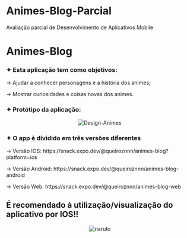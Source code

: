 # Animes-Blog-Parcial
Avaliação parcial de Desenvolvimento de Aplicativos Mobile
<h1>Animes-Blog</h1>
<h3>✦ Esta aplicação tem como objetivos:</h3>
<p>-> Ajudar a conhecer personagens e a história dos animes;</p>
<p>-> Mostrar curiosidades e coisas novas dos animes.</p>

<h3>✦ Protótipo da aplicação:</h3>
<div align="center">
  
  ![Design-Animes](https://github.com/samuelqueiroz21/Animes-Blog-Parcial/assets/128627088/60ddce5b-e0bf-4b65-8c0f-7268b45ebf10)
  
</div>

<h3>✦ O app é dividido em três versões diferentes</h3>
<p>-> Versão IOS: https://snack.expo.dev/@queiroznnn/animes-blog?platform=ios</p>
<p>-> Versão Android: https://snack.expo.dev/@queiroznnn/animes-blog-android</p>
<p>-> Versão Web: https://snack.expo.dev/@queiroznnn/animes-blog-web</p>

<h2> É recomendado à utilização/visualização do aplicativo por IOS!!</h2>

<div align="center">
  
  ![naruto](https://github.com/samuelqueiroz21/Animes-Blog-Parcial/assets/128627088/9aadaa99-d0bd-4ff8-80ae-d604c7eb9f88)
  
</div>
